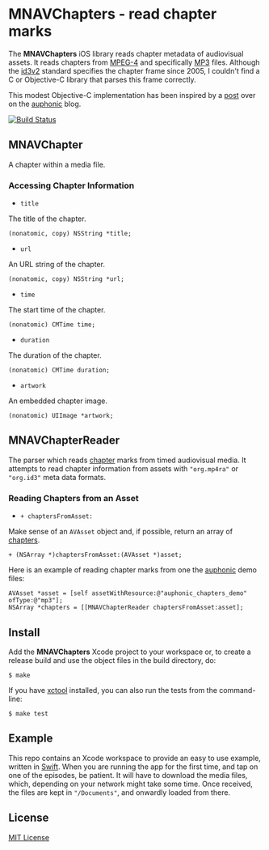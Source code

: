 # MNAVChapters - read chapter marks

The **MNAVChapters** iOS library reads chapter metadata of audiovisual assets. It reads chapters from [MPEG-4](http://en.wikipedia.org/wiki/MPEG-4_Part_14) and specifically [MP3](http://en.wikipedia.org/wiki/MP3) files. Although the [id3v2](http://id3.org/id3v2-chapters-1.0) standard specifies the chapter frame since 2005, I couldn't find a C or Objective-C library that parses this frame correctly.

This modest Objective-C implementation has been inspired by a [post](http://auphonic.com/blog/2013/07/03/chapter-marks-and-enhanced-podcasts/) over on the [auphonic](https://auphonic.com/) blog.

[![Build Status](https://secure.travis-ci.org/michaelnisi/MNAVChapters.svg)](http://travis-ci.org/michaelnisi/MNAVChapters)

## MNAVChapter

A chapter within a media file.

### Accessing Chapter Information

- `title`

The title of the chapter.

```objc
(nonatomic, copy) NSString *title;
```

- `url`

An URL string of the chapter.

```objc
(nonatomic, copy) NSString *url;
```

- `time`

The start time of the chapter.

```objc
(nonatomic) CMTime time;
```

- `duration`

The duration of the chapter.

```objc
(nonatomic) CMTime duration;
```

- `artwork`

An embedded chapter image.

```objc
(nonatomic) UIImage *artwork;
```

## MNAVChapterReader

The parser which reads [chapter](#mnavchapter) marks from timed audiovisual media. It attempts to read chapter information from assets with `"org.mp4ra"` or `"org.id3"` meta data formats.

### Reading Chapters from an Asset

- `+ chaptersFromAsset:`

Make sense of an `AVAsset` object and, if possible, return an array of [chapters](#mnavchapter).

```objc
+ (NSArray *)chaptersFromAsset:(AVAsset *)asset;
```

Here is an example of reading chapter marks from one the [auphonic](https://auphonic.com/) demo files:

```objc
AVAsset *asset = [self assetWithResource:@"auphonic_chapters_demo" ofType:@"mp3"];
NSArray *chapters = [[MNAVChapterReader chaptersFromAsset:asset];
```

## Install

Add the **MNAVChapters** Xcode project to your workspace or, to create a release build and use the object files in the build directory, do:

```
$ make
```

If you have [xctool](https://github.com/facebook/xctool) installed, you can also run the tests from the command-line:

```
$ make test
```

## Example

This repo contains an Xcode workspace to provide an easy to use example, written in [Swift](https://swift.org/). When you are running the app for the first time, and tap on one of the episodes, be patient. It will have to download the media files, which, depending on your network might take some time. Once received, the files are kept in `"/Documents"`, and onwardly loaded from there.

## License

[MIT License](https://raw.github.com/michaelnisi/MNAVChapters/master/LICENSE)

